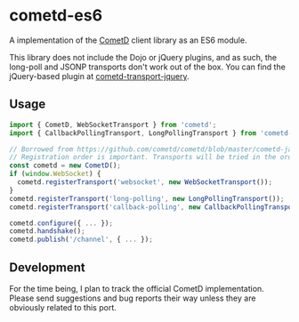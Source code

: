 # cometd-es6

A implementation of the [CometD](https://github.com/cometd/cometd) client library as an ES6 module.

This library does not include the Dojo or jQuery plugins, and as such, the long-poll and JSONP transports don't work out of the box. You can find the jQuery-based plugin at [cometd-transport-jquery](https://github.com/seansfkelley/cometd-transport-jquery).

## Usage

```js
import { CometD, WebSocketTransport } from 'cometd';
import { CallbackPollingTransport, LongPollingTransport } from 'cometd-transport-jquery';

// Borrowed from https://github.com/cometd/cometd/blob/master/cometd-javascript/jquery/src/main/webapp/jquery/jquery.cometd.js#L93
// Registration order is important. Transports will be tried in the order they are added.
const cometd = new CometD();
if (window.WebSocket) {
  cometd.registerTransport('websocket', new WebSocketTransport());
}
cometd.registerTransport('long-polling', new LongPollingTransport());
cometd.registerTransport('callback-polling', new CallbackPollingTransport());

cometd.configure({ ... });
cometd.handshake();
cometd.publish('/channel', { ... });
```

## Development

For the time being, I plan to track the official CometD implementation. Please send suggestions and bug reports their way unless they are obviously related to this port.
